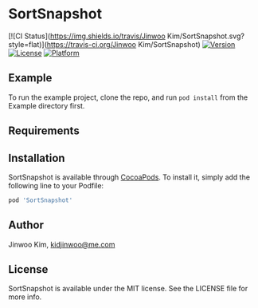 # SortSnapshot

[![CI Status](https://img.shields.io/travis/Jinwoo Kim/SortSnapshot.svg?style=flat)](https://travis-ci.org/Jinwoo Kim/SortSnapshot)
[![Version](https://img.shields.io/cocoapods/v/SortSnapshot.svg?style=flat)](https://cocoapods.org/pods/SortSnapshot)
[![License](https://img.shields.io/cocoapods/l/SortSnapshot.svg?style=flat)](https://cocoapods.org/pods/SortSnapshot)
[![Platform](https://img.shields.io/cocoapods/p/SortSnapshot.svg?style=flat)](https://cocoapods.org/pods/SortSnapshot)

## Example

To run the example project, clone the repo, and run `pod install` from the Example directory first.

## Requirements

## Installation

SortSnapshot is available through [CocoaPods](https://cocoapods.org). To install
it, simply add the following line to your Podfile:

```ruby
pod 'SortSnapshot'
```

## Author

Jinwoo Kim, kidjinwoo@me.com

## License

SortSnapshot is available under the MIT license. See the LICENSE file for more info.

